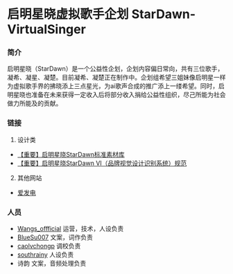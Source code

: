 # 启明星晓虚拟歌手企划 StarDawn-VirtualSinger

### 简介

启明星晓（StarDawn）是一个公益性企划，企划内容偏日常向，共有三位歌手，凝希、凝星、凝楚。目前凝希、凝楚正在制作中。企划组希望三姐妹像启明星一样为虚拟歌手界的拂晓添上三点星光，为ai歌声合成的推广添上一缕希望。同时，启明星晓也准备在未来获得一定收入后将部分收入捐给公益性组织，尽己所能为社会做力所能及的贡献。

### 链接

1. 设计类

- [【重要】启明星晓StarDawn标准素材库](https://github.com/StarDawn-VirtualSinger/clip-library)
- [【重要】启明星晓StarDawn VI（品牌视觉设计识别系统）规范](https://github.com/StarDawn-VirtualSinger/VI-norms)

2. 其他网站

- [爱发电](https://afdian.net/a/starteam)

### 人员

- [Wangs_offficial](https://github.com/Wangs-official) 运营，技术，人设负责
- [BlueSu007](https://github.com/BlueSu007) 文案，词作负责
- [caolvchongp](https://github.com/caolvchongp) 调校负责
- [southrainy](https://github.com/southrainy) 人设负责
- 诗韵 文案，音频处理负责
